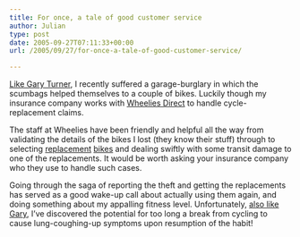 ```yaml
---
title: For once, a tale of good customer service
author: Julian
type: post
date: 2005-09-27T07:11:33+00:00
url: /2005/09/27/for-once-a-tale-of-good-customer-service/

---
```

[Like Gary Turner][1], I recently suffered a garage-burglary in which the scumbags helped themselves to a couple of bikes. Luckily though my insurance company works with [Wheelies Direct][2] to handle cycle-replacement claims.

The staff at Wheelies have been friendly and helpful all the way from validating the details of the bikes I lost (they know their stuff) through to selecting [replacement][3] [bikes][4] and dealing swiftly with some transit damage to one of the replacements. It would be worth asking your insurance company who they use to handle such cases.

Going through the saga of reporting the theft and getting the replacements has served as a good wake-up call about actually using them again, and doing something about my appalling fitness level. Unfortunately, [also like Gary][5], I&#8217;ve discovered the potential for too long a break from cycling to cause lung-coughing-up symptoms upon resumption of the habit!

 [1]: http://weblog.garyturner.net/archives/001807.html
 [2]: http://www.wheelies.co.uk/
 [3]: http://www.wheelies.co.uk/bikesNew/bikeDetail.asp?ID=843&supplier=SPECIALIZED
 [4]: http://www.wheelies.co.uk/bikesNew/bikeDetail.asp?ID=1536&supplier=SPECIALIZED
 [5]: http://weblog.garyturner.net/archives/001830.html